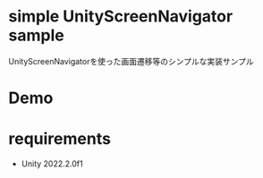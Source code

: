 # simple UnityScreenNavigator sample

UnityScreenNavigatorを使った画面遷移等のシンプルな実装サンプル

# Demo

# requirements

* Unity 2022.2.0f1
